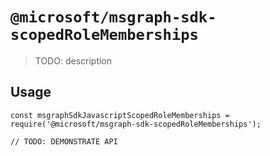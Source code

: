 # `@microsoft/msgraph-sdk-scopedRoleMemberships`

> TODO: description

## Usage

```
const msgraphSdkJavascriptScopedRoleMemberships = require('@microsoft/msgraph-sdk-scopedRoleMemberships');

// TODO: DEMONSTRATE API
```
